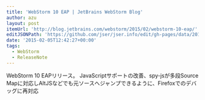 ```yaml
---
title: 'WebStorm 10 EAP | JetBrains WebStorm Blog'
author: azu
layout: post
itemUrl: 'http://blog.jetbrains.com/webstorm/2015/02/webstorm-10-eap/'
editJSONPath: 'https://github.com/jser/jser.info/edit/gh-pages/data/2015/02/index.json'
date: '2015-02-05T12:42:27+00:00'
tags:
  - WebStorm
  - ReleaseNote
---
```

WebStorm 10 EAPリリース。
JavaScriptサポートの改善、spy-jsが多段Source Mapに対応しAltJSなどでも元ソースへジャンプできるように、Firefoxでのデバッグに再対応
